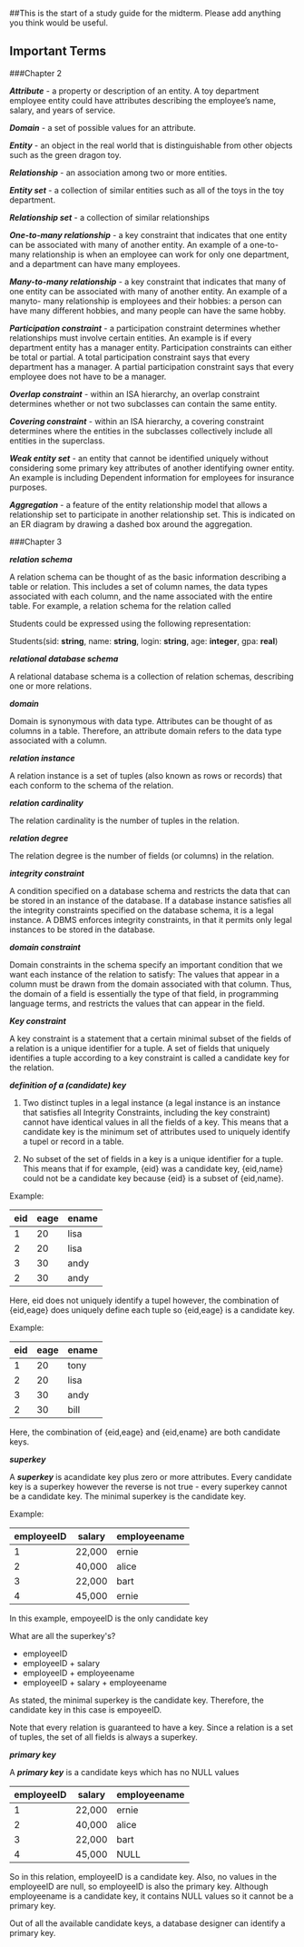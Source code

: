 ##This is the start of a study guide for the midterm.  Please add anything you think would be useful.

## Important Terms

###Chapter 2

***Attribute*** - a property or description of an entity. A toy department employee
entity could have attributes describing the employee’s name, salary, and years of
service.

***Domain*** - a set of possible values for an attribute.

***Entity*** - an object in the real world that is distinguishable from other objects such
as the green dragon toy.

***Relationship*** - an association among two or more entities.

***Entity set*** - a collection of similar entities such as all of the toys in the toy department.

***Relationship set*** - a collection of similar relationships

***One-to-many relationship*** - a key constraint that indicates that one entity can be
associated with many of another entity. An example of a one-to-many relationship
is when an employee can work for only one department, and a department can
have many employees.

***Many-to-many relationship*** - a key constraint that indicates that many of one
entity can be associated with many of another entity. An example of a manyto-
many relationship is employees and their hobbies: a person can have many
different hobbies, and many people can have the same hobby.

***Participation constraint*** - a participation constraint determines whether relationships
must involve certain entities. An example is if every department entity has
a manager entity. Participation constraints can either be total or partial. A total
participation constraint says that every department has a manager. A partial
participation constraint says that every employee does not have to be a manager.

***Overlap constraint*** - within an ISA hierarchy, an overlap constraint determines
whether or not two subclasses can contain the same entity.

***Covering constraint*** - within an ISA hierarchy, a covering constraint determines
where the entities in the subclasses collectively include all entities in the superclass.

***Weak entity set*** - an entity that cannot be identified uniquely without considering
some primary key attributes of another identifying owner entity. An example is
including Dependent information for employees for insurance purposes.

***Aggregation*** - a feature of the entity relationship model that allows a relationship
set to participate in another relationship set. This is indicated on an ER diagram
by drawing a dashed box around the aggregation.

###Chapter 3

***relation schema***

A relation schema can be thought of as the basic information describing
a table or relation. This includes a set of column names, the data types associated
with each column, and the name associated with the entire table. For example, a
relation schema for the relation called 

Students could be expressed using the following
representation:

Students(sid: **string**, name: **string**, login: **string**,
age: **integer**, gpa: **real**)

***relational database schema***

A relational database schema is a collection of relation schemas, describing one or more
relations.

***domain***

Domain is synonymous with data type. Attributes can be thought of as columns in a
table. Therefore, an attribute domain refers to the data type associated with a column.

***relation instance***

A relation instance is a set of tuples (also known as rows or records) that each conform
to the schema of the relation.

***relation cardinality***

The relation cardinality is the number of tuples in the relation.

***relation degree***

The relation degree is the number of fields (or columns) in the relation.

***integrity constraint***

A condition specified on a database schema and restricts the data that can be stored in an instance of the database. If a database instance satisfies all the integrity constraints specified on the database schema, it is a legal instance. A DBMS enforces integrity constraints, in that it permits only legal instances to be stored in the database.

***domain constraint***

Domain constraints in the schema specify an important condition that we want each instance of the relation to satisfy: The values that appear in a column must be drawn from the domain associated with that column. Thus, the domain of a field is essentially the type of that field, in programming language terms, and restricts the values that can appear in the field.

***Key constraint***

A key constraint is a statement that a certain minimal subset of the fields of a relation is a unique identifier for a tuple.
A set of fields that uniquely identifies a tuple according to a key constraint is called a candidate key for the relation.


***definition of a (candidate) key***

1. Two distinct tuples in a legal instance (a legal instance is an instance that satisfies all Integrity Constraints,
including the key constraint) cannot have identical values in all the fields of a key.  This means that a candidate key 
is the minimum set of attributes used to uniquely identify a tupel or record in a table.

2. No subset of the set of fields in a key is a unique identifier for a tuple.  This means that if for example, {eid} was
a candidate key, {eid,name} could not be a candidate key because {eid} is a subset of {eid,name}.

Example:

|eid|eage|ename|
|---|---|---|
|1|	20|	lisa|
|2	|20	|lisa|
|3	|30	|andy|
|2	|30	|andy|

Here, eid does not uniquely identify a tupel however, the combination of {eid,eage} does uniquely define each tuple so {eid,eage} is a candidate key.

Example:

|eid|eage|ename|
|---|---|---|
|1|	20|	tony|
|2	|20	|lisa|
|3	|30	|andy|
|2	|30	|bill|

Here, the combination of {eid,eage} and {eid,ename} are both candidate keys.

***superkey***

A ***superkey*** is acandidate key plus zero or more attributes. Every candidate key is a superkey however the reverse is not true - every superkey cannot be a candidate key.  The minimal superkey is the candidate key.

Example:

|employeeID|salary|employeename|
|---|---|---|
|1|		22,000	|ernie|
|2	|	40,000	|alice|
|3	|	22,000	|bart|
|4	|	45,000	|ernie|

In this example, empoyeeID is the only candidate key

What are all the superkey's?

- employeeID
- employeeID + salary
- employeeID + employeename
- employeeID + salary + employeename

As stated, the minimal superkey is the candidate key.  Therefore, the candidate key in this case is empoyeeID.

Note that every relation is guaranteed to have a key. Since a relation is a set of tuples, the set of all fields is always a superkey.

***primary key***

A ***primary key*** is a candidate keys which has no NULL values

|employeeID	|salary|	employeename|
|---|---|---|
|1	|	22,000	|ernie|
|2	|	40,000	|alice|
|3	|	22,000	|bart|
|4	|	45,000	|NULL|

So in this relation, employeeID is a candidate key.  Also, no values in the employeeID are null, so employeeID is also the primary key.  Although employeename is a candidate key, it contains NULL values so it cannot be a primary key.

Out of all the available candidate keys, a database designer can identify a primary key.

